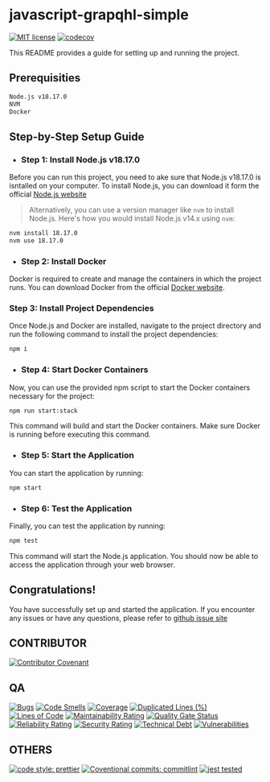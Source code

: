 # javascript-grapqhl-simple

[![ MIT license](https://img.shields.io/badge/license-MIT-blue.svg)](https://github.com/jeresoftx/javascript-grapqhl-simple/blob/main/LICENSE) [![codecov](https://codecov.io/gh/jeresoftx/typescript-design-patterns/graph/badge.svg?token=4WYKU54DGO)](https://codecov.io/gh/jeresoftx/typescript-design-patterns)

This README provides a guide for setting up and running the project.

## Prerequisities

```sh
Node.js v18.17.0
NVM
Docker
```

## Step-by-Step Setup Guide

- ### Step 1: Install Node.js v18.17.0

Before you can run this project, you need to ake sure that Node.js v18.17.0 is isntalled on your computer. To install Node.js, you can download it form the official [Node.js website](https://nodejs.org/)

> Alternatively, you can use a version manager like `nvm` to install Node.js. Here's how you would install Node.js v14.x using `nvm`:

```sh
nvm install 18.17.0
nvm use 18.17.0
```

- ### Step 2: Install Docker

Docker is required to create and manage the containers in which the project runs. You can download Docker from the official [Docker website](https://www.docker.com/products/docker-desktop).

### Step 3: Install Project Dependencies

Once Node.js and Docker are installed, navigate to the project directory and run the following command to install the project dependencies:

```sh
npm i
```

- ### Step 4: Start Docker Containers

Now, you can use the provided npm script to start the Docker containers necessary for the project:

```sh
npm run start:stack
```

This command will build and start the Docker containers. Make sure Docker is running before executing this command.

- ### Step 5: Start the Application

You can start the application by running:

```sh
npm start
```

- ### Step 6: Test the Application

Finally, you can test the application by running:

```sh
npm test
```

This command will start the Node.js application. You should now be able to access the application through your web browser.

## Congratulations!

You have successfully set up and started the application. If you encounter any issues or have any questions, please refer to [github issue site](https://github.com/jeresoftx/javascript-grapqhl-simple/issues)

## CONTRIBUTOR

[![Contributor Covenant](https://img.shields.io/badge/Contributor%20Covenant-2.1-4baaaa.svg)](code_of_conduct.md)

## QA
[![Bugs](https://sonarcloud.io/api/project_badges/measure?project=jeresoftx_javascript-grapqhl-simple&metric=bugs)](https://sonarcloud.io/dashboard?id=jeresoftx_javascript-grapqhl-simple) [![Code Smells](https://sonarcloud.io/api/project_badges/measure?project=jeresoftx_javascript-grapqhl-simple&metric=code_smells)](https://sonarcloud.io/dashboard?id=jeresoftx_javascript-grapqhl-simple) [![Coverage](https://sonarcloud.io/api/project_badges/measure?project=jeresoftx_javascript-grapqhl-simple&metric=coverage)](https://sonarcloud.io/dashboard?id=jeresoftx_javascript-grapqhl-simple) [![Duplicated Lines (%)](https://sonarcloud.io/api/project_badges/measure?project=jeresoftx_javascript-grapqhl-simple&metric=duplicated_lines_density)](https://sonarcloud.io/dashboard?id=jeresoftx_javascript-grapqhl-simple) [![Lines of Code](https://sonarcloud.io/api/project_badges/measure?project=jeresoftx_javascript-grapqhl-simple&metric=ncloc)](https://sonarcloud.io/dashboard?id=jeresoftx_javascript-grapqhl-simple) [![Maintainability Rating](https://sonarcloud.io/api/project_badges/measure?project=jeresoftx_javascript-grapqhl-simple&metric=sqale_rating)](https://sonarcloud.io/dashboard?id=jeresoftx_javascript-grapqhl-simple) [![Quality Gate Status](https://sonarcloud.io/api/project_badges/measure?project=jeresoftx_javascript-grapqhl-simple&metric=alert_status)](https://sonarcloud.io/dashboard?id=jeresoftx_javascript-grapqhl-simple) [![Reliability Rating](https://sonarcloud.io/api/project_badges/measure?project=jeresoftx_javascript-grapqhl-simple&metric=reliability_rating)](https://sonarcloud.io/dashboard?id=jeresoftx_javascript-grapqhl-simple) [![Security Rating](https://sonarcloud.io/api/project_badges/measure?project=jeresoftx_javascript-grapqhl-simple&metric=security_rating)](https://sonarcloud.io/dashboard?id=jeresoftx_javascript-grapqhl-simple) [![Technical Debt](https://sonarcloud.io/api/project_badges/measure?project=jeresoftx_javascript-grapqhl-simple&metric=sqale_index)](https://sonarcloud.io/dashboard?id=jeresoftx_javascript-grapqhl-simple) [![Vulnerabilities](https://sonarcloud.io/api/project_badges/measure?project=jeresoftx_javascript-grapqhl-simple&metric=vulnerabilities)](https://sonarcloud.io/dashboard?id=jeresoftx_javascript-grapqhl-simple)

## OTHERS

[![code style: prettier](https://img.shields.io/badge/code_style-prettier-ff69b4.svg?style=flat-square)](https://github.com/prettier/prettier) [![Coventional commits: commitlint](https://img.shields.io/badge/Coventional_commits-commitlint-ff69b4.svg?style=flat-square)](https://www.conventionalcommits.org/) [![jest tested](https://img.shields.io/badge/Jest-tested-eee.svg?logo=jest&labelColor=99424f)](https://github.com/jestjs/jest)